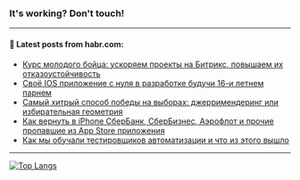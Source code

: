 ### It's working? Don't touch!

---
<!--
#### 🛠️ Technical stack:

![C++](https://img.shields.io/badge/C++-informational?logo=c%2B%2B&style=flat&logoColor=white&color=9C033A)
![Java](https://img.shields.io/badge/Java-informational?logo=java&style=flat&logoColor=white&color=007396)
![Kotlin](https://img.shields.io/badge/Kotlin-informational?logo=Kotlin&style=flat&logoColor=white&color=0095D5)
![JS](https://img.shields.io/badge/JS-informational?logo=javaScript&style=flat&logoColor=black&color=F7Df1E) <br>
![HTML5](https://img.shields.io/badge/HTML5-informational?logo=html5&style=flat&logoColor=white&color=E34F26)
![CSS3](https://img.shields.io/badge/CSS3-informational?logo=css3&style=flat&logoColor=white&color=157286)
![Sass](https://img.shields.io/badge/Saas-informational?logo=sass&style=flat&logoColor=white&color=hotpink)
![PHP](https://img.shields.io/badge/PHP-informational?logo=php&style=flat&logoColor=white&color=777BB4) <br>
![WebPAck](https://img.shields.io/badge/WebPack-informational?logo=webPack&style=flat&logoColor=white&color=FF6F00)
![Bootstrap](https://img.shields.io/badge/Bootstrap-informational?logo=Bootstrap&style=flat&logoColor=white&color=7952B3)
![MySQL](https://img.shields.io/badge/MySQL-informational?logo=MySQL&style=flat&logoColor=white&color=00f) <br>
![NodeJS](https://img.shields.io/badge/NodeJS-informational?logo=node.js&style=flat&logoColor=white&color=43853D)
![Spring](https://img.shields.io/badge/Spring-informational?logo=Spring&style=flat&logoColor=white&color=0A9EDC)
![Angular](https://img.shields.io/badge/Vue-informational?logo=vue.js&style=flat&logoColor=white&color=red)
![Git](https://img.shields.io/badge/Git-informational?logo=git&style=flat&logoColor=white&color=darkorange)

___
-->

#### 💬 Latest posts from habr.com:

<!-- BLOG-POST-LIST:START -->
- [Курс молодого бойца: ускоряем проекты на Битрикс, повышаем их отказоустойчивость](https://habr.com/ru/post/689170/?utm_source=habrahabr&utm_medium=rss&utm_campaign=689170)
- [Своё IOS приложение с нуля в разработке будучи 16-и летнем парнем](https://habr.com/ru/post/689190/?utm_source=habrahabr&utm_medium=rss&utm_campaign=689190)
- [Самый хитрый способ победы на выборах: джерримендеринг или избирательная геометрия](https://habr.com/ru/post/689180/?utm_source=habrahabr&utm_medium=rss&utm_campaign=689180)
- [Как вернуть в iPhone СберБанк, СберБизнес, Аэрофлот и прочие пропавшие из App Store приложения](https://habr.com/ru/post/689122/?utm_source=habrahabr&utm_medium=rss&utm_campaign=689122)
- [Как мы обучали тестировщиков автоматизации и что из этого вышло](https://habr.com/ru/post/689156/?utm_source=habrahabr&utm_medium=rss&utm_campaign=689156)
<!-- BLOG-POST-LIST:END -->

---

[![Top Langs](https://github-readme-stats.vercel.app/api/top-langs/?username=zloylis&layout=compact&hide_border=true&theme=dracula)](https://github.com/zloylis)
